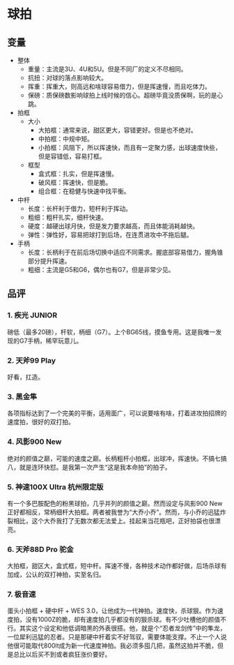 # 球拍
## 变量
- 整体
	- 重量：主流是3U、4U和5U。但是不同厂的定义不尽相同。
	- 抗扭：对球的落点影响较大。
	- 挥重：挥重大，则高远和啥球容易借力，但是挥速慢，而且吃体力。
	- 保磅：质保磅数影响球拍上线时候的信心。超磅毕竟没质保啊，玩的是心跳。
- 拍框
	- 大小
		- 大拍框：通常来说，甜区更大，容错更好。但是也不绝对。
		- 中拍框：中规中矩。
		- 小拍框：风阻下，所以挥速快，而且有一定聚力感，出球速度快些，但是容错低，容易打框。
	- 框型
		- 盒式框：扎实，但是挥速慢。
		- 破风框：挥速快，但是脆。
		- 组合框：在稳健与快速中找平衡。
- 中杆
	- 长度：长杆利于借力，短杆利于挥动。
	- 粗细：粗杆扎实，细杆快速。
	- 硬度：越硬出球月快，但是发力要求越高，而且体能消耗越快。
	- 弹性：弹性好，容易把球打到后场，在连贯进攻中不拖后腿。
- 手柄
	- 长度：长柄利于在前后场切换中适应不同需求。握底部容易借力，握角锥部分提升挥速。
	- 粗细：主流是G5和G6，偶尔也有G7，但是非常少见。

## 品评
### 1. 疾光 JUNIOR
磅低（最多20磅），杆软，柄细（G7）。上个BG65线，摸鱼专用。这是我唯一发现的G7手柄，稀罕玩意儿。

### 2. 天斧99 Play
好看，扛造。

### 3. 黑金隼
各项指标达到了一个完美的平衡，适用面广，可以说要啥有啥，打着进攻拍招牌的速度拍，很好的双打拍。

### 4. 风影900 New
绝对的颜值之巅，可能的速度之巅。长柄粗杆小拍框，出球冲，挥速快。不搞七搞八，就是连环快怼。是我第一次产生“这是我本命拍”的拍子。

### 5. 神速100X Ultra 杭州限定版
有一个多巴胺配色的粉黑球拍，几乎并列的颜值之巅。然而设定与风影900 New正好都相反，常柄细杆大拍框。两者被我誉为“大乔小乔”。然而，与小乔的迅猛炸裂相比，这个大乔我打了无数次都无法爱上。挂起来当花瓶吧，正好拍袋也很漂亮。

### 6. 天斧88D Pro 驼金
大拍框，甜区大，盒式框，短中杆。挥速不慢，各种技术动作都好做，后场杀球有加成，公认的双打神拍，实至名归。

### 7. 极音速
蛋头小拍框 + 硬中杆 + WES 3.0，让他成为一代神拍。速度快，杀球狠。作为速度拍，没有1000Z的脆，却有速度拍几乎都没有的狠杀球。有不少吐槽他的颜值不行。其实这个设定和他低调暗黑的外表很搭。他，就是个“忍者龙剑传”中的隼龙，一位犀利迅猛的忍者。只是那硬中杆着实不好驾驭，需要体能支撑。不止一个人说他很可能取代800lt成为新一代速度神拍。我必须多囤几把，虽然这拍并不脆，但是总比以后买不到或者疯狂涨价要好。